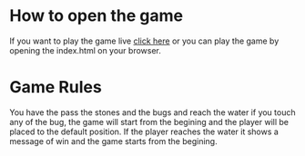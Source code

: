 # How to open the game
If you want to play the game live [click here](https://hasanlisbon.github.io/Udacity-Arcade-Game/.) or you can play the game by opening the index.html on your browser.

# Game Rules
You have the pass the stones and the bugs and reach the water if you touch any of the bug, the game will start from the begining and the player will be placed to the default position. If the player reaches the water it shows a message of win and the game starts from the begining.
